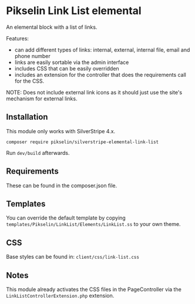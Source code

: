 # Pikselin Link List elemental

An elemental block with a list of links.

Features:
- can add different types of links: internal, external, internal file, email and phone number
- links are easily sortable via the admin interface
- includes CSS that can be easily overridden
- includes an extension for the controller that does the requirements call for the CSS.

NOTE: Does not include external link icons as it should just use the site's mechanism for external links.

## Installation
This module only works with SilverStripe 4.x.

`composer require pikselin/silverstripe-elemental-link-list`

Run `dev/build` afterwards.

## Requirements
These can be found in the composer.json file.

## Templates
You can override the default template by copying `templates/Pikselin/LinkList/Elements/LinkList.ss` to your own theme.

## CSS
Base styles can be found in:
`client/css/link-list.css`

## Notes
This module already activates the CSS files in the PageController via the `LinkListControllerExtension.php` extension.
